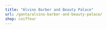```yaml
---
title: "Alvino Barber and Beauty Palace"
url: /ganta/alvino-barber-and-beauty-palace/
shop: coiffeur
---
```

